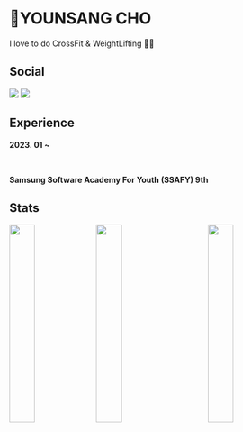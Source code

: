 # :muscle:YOUNSANG CHO

I love to do CrossFit & WeightLifting 🏋🏻

## Social

<img src="https://img.shields.io/badge/ysang10@gmail.com-20a7c9?style=flat-square&logo=Gmail&logoColor=black"/> <a href="https://younprize.tistory.com/"><img src="https://img.shields.io/badge/YOUNPRIZE-C94220?style=flat-square&logo=Tistory&logoColor=black"/>

</a>

## Experience

**2023. 01 ~**

<br>

**Samsung Software Academy For Youth (SSAFY) 9th**

## Stats

<img align='left' width='30%' src="https://github-readme-stats.vercel.app/api?username=YOUNPRIZE&show_icons=true&theme=radical">

<img align='center' width='30%' src="https://github-readme-stats.vercel.app/api/top-langs/?username=YOUNPRIZE&layout=compact&theme=radical">

<img align='right' width='30%' src="http://mazassumnida.wtf/api/v2/generate_badge?boj=younprize">